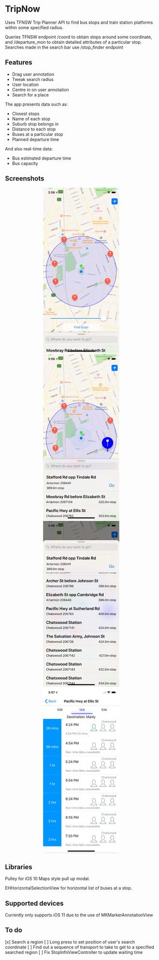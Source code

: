 # TripNow

Uses TFNSW Trip Planner API to find bus stops and train station platforms within some specified radius. 

Queries TFNSW endpoint /coord to obtain stops around some coordinate, and /departure_mon to obtain detailed attributes of a particular stop.
Searches made in the search bar use /stop_finder endpoint

## Features
* Drag user annotation
* Tweak search radius
* User location
* Centre in on user annotation
* Search for a place

The app presents data such as:
* Closest stops
* Name of each stop
* Suburb stop belongs in
* Distance to each stop
* Buses at a particular stop
* Planned departure time

And also real-time data:
* Bus estimated departure time
* Bus capacity

## Screenshots
<p align="center">
  <img src="Screenshots/radius.png" width="50%"/>
  <img src="Screenshots/pullup.png" width="50%"/>
  <img src="Screenshots/open.png" width="50%"/>
  <img src="Screenshots/stop.png" width="50%"/>
</p>

## Libraries
Pulley for iOS 10 Maps style pull up modal.

EHHorizontalSelectionView for horizontal list of buses at a stop.

## Supported devices
Currently only supports iOS 11 due to the use of MKMarkerAnnotationView

## To do
[x] Search a region
[ ] Long press to set position of user's search coordinate
[ ] Find out a sequence of transport to take to get to a specified searched region
[ ] Fix StopInfoViewController to update waiting time
